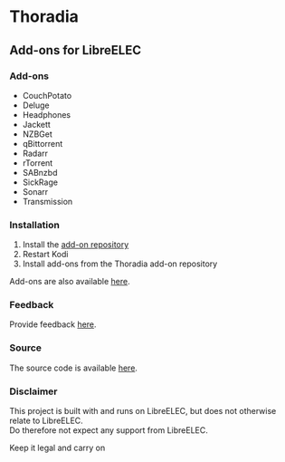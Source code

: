 # Thoradia

## Add-ons for LibreELEC

### Add-ons
- CouchPotato
- Deluge
- Headphones
- Jackett
- NZBGet
- qBittorrent
- Radarr
- rTorrent
- SABnzbd
- SickRage
- Sonarr
- Transmission

### Installation
1. Install the [add-on repository](https://raw.githubusercontent.com/thoradia/thoradia/master/service.thoradia.zip "add-on repository")
2. Restart Kodi
3. Install add-ons from the Thoradia add-on repository

Add-ons are also available [here](https://github.com/thoradia/thoradia "add-ons").  

### Feedback
Provide feedback [here](https://github.com/thoradia/LibreELEC.tv/issues "issues").

### Source
The source code is available [here](https://github.com/thoradia/LibreELEC.tv/tree/thoradia/packages/thoradia "source").

### Disclaimer
This project is built with and runs on LibreELEC, but does not otherwise relate to LibreELEC.  
Do therefore not expect any support from LibreELEC.  

Keep it legal and carry on
